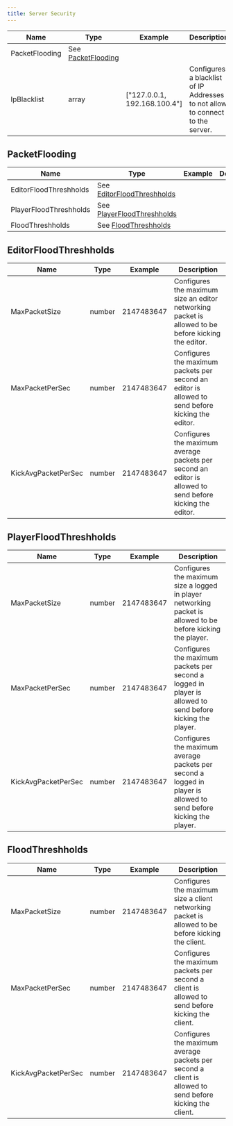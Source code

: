 ```yaml
---
title: Server Security
---
```



| Name                          | Type    | Example     | Description                   |
|-------------------------------|---------|-------------|-------------------------------|
| PacketFlooding                | See [PacketFlooding](#packetflooding)                 |
| IpBlacklist                   | array   | ["127.0.0.1, 192.168.100.4"] | Configures a blacklist of IP Addresses to not allow to connect to the server. |

## PacketFlooding
| Name                          | Type    | Example     | Description                   |
|-------------------------------|---------|-------------|-------------------------------|
| EditorFloodThreshholds                | See [EditorFloodThreshholds](#EditorFloodThreshholds) |
| PlayerFloodThreshholds                | See [PlayerFloodThreshholds](#PlayerFloodThreshholds) |
| FloodThreshholds                      | See [FloodThreshholds](#FloodThreshholds)             |

## EditorFloodThreshholds
| Name                          | Type    | Example     | Description                   |
|-------------------------------|---------|-------------|-------------------------------|
| MaxPacketSize                 | number  | 2147483647  | Configures the maximum size an editor networking packet is allowed to be before kicking the editor. |
| MaxPacketPerSec               | number  | 2147483647  | Configures the maximum packets per second an editor is allowed to send before kicking the editor. |
| KickAvgPacketPerSec           | number  | 2147483647  | Configures the maximum average packets per second an editor is allowed to send before kicking the editor. |

## PlayerFloodThreshholds
| Name                          | Type    | Example     | Description                   |
|-------------------------------|---------|-------------|-------------------------------|
| MaxPacketSize                 | number  | 2147483647  | Configures the maximum size a logged in player networking packet is allowed to be before kicking the player. |
| MaxPacketPerSec               | number  | 2147483647  | Configures the maximum packets per second a logged in player is allowed to send before kicking the player. |
| KickAvgPacketPerSec           | number  | 2147483647  | Configures the maximum average packets per second a logged in player is allowed to send before kicking the player. |

## FloodThreshholds
| Name                          | Type    | Example     | Description                   |
|-------------------------------|---------|-------------|-------------------------------|
| MaxPacketSize                 | number  | 2147483647  | Configures the maximum size a client networking packet is allowed to be before kicking the client. |
| MaxPacketPerSec               | number  | 2147483647  | Configures the maximum packets per second a client is allowed to send before kicking the client. |
| KickAvgPacketPerSec           | number  | 2147483647  | Configures the maximum average packets per second a client is allowed to send before kicking the client. |